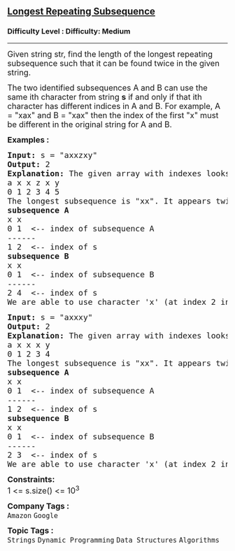 <h2><a href="https://www.geeksforgeeks.org/problems/longest-repeating-subsequence2004/1?page=2&difficulty%5B%5D=1&category%5B%5D=Dynamic%2520Programming&sortBy=submissions">Longest Repeating Subsequence</a></h2><h3>Difficulty Level : Difficulty: Medium</h3><hr><div class="problems_problem_content__Xm_eO"><p><span style="font-size: 18px;">Given string str, find the length of the longest repeating subsequence such that it can be found twice in the given string. </span></p>
<p><span style="font-size: 18px;">The two identified subsequences A and B can use the same ith character from string <strong>s</strong> if and only if that ith character has different indices in A and B. For example, A = "xax" and B = "xax" then the index of the first "x" must be different in the original string for A and B.</span></p>
<p><strong><span style="font-size: 18px;">Examples :</span></strong></p>
<pre><span style="font-size: 18px;"><strong>Input: </strong>s = "axxzxy"
<strong>Output:</strong> 2
<strong>Explanation: </strong>The given array with indexes looks like
a x x z x y 
0 1 2 3 4 5</span>
<span style="font-size: 18px;">The longest subsequence is "xx". It appears twice as explained below.</span>
<span style="font-size: 18px;"><strong>subsequence A</strong>
x x
0 1  &lt;-- index of subsequence A
------
1 2  &lt;-- index of s</span>
<span style="font-size: 18px;"><strong>subsequence B</strong>
x x
0 1  &lt;-- index of subsequence B
------
2 4  &lt;-- index of s</span>
<span style="font-size: 18px;">We are able to use character 'x' (at index 2 in s) in both subsequences as it appears on index 1 in subsequence A and index 0 in subsequence B.</span></pre>
<pre><span style="font-size: 18px;"><strong>Input: </strong>s = "axxxy"
<strong>Output:</strong> 2
<strong>Explanation: </strong>The given array with indexes looks like
a x x x y&nbsp;
0 1 2 3 4
The longest subsequence is "xx". It appears twice as explained below.
<strong>subsequence A</strong>
x x
0 1 &nbsp;&lt;-- index of subsequence A
------
1 2 &nbsp;&lt;-- index of s
<strong>subsequence B</strong>
x x
0 1 &nbsp;&lt;-- index of subsequence B
------
2 3 &nbsp;&lt;-- index of s
We are able to use character 'x' (at index 2 in s) in both subsequencesas it appears on index 1 in subsequence A and index 0 in subsequence B.</span></pre>
<p><span style="font-size: 18px;"><strong>Constraints:</strong><br>1 &lt;= s.size() &lt;= 10<sup>3</sup></span></p></div><p><span style=font-size:18px><strong>Company Tags : </strong><br><code>Amazon</code>&nbsp;<code>Google</code>&nbsp;<br><p><span style=font-size:18px><strong>Topic Tags : </strong><br><code>Strings</code>&nbsp;<code>Dynamic Programming</code>&nbsp;<code>Data Structures</code>&nbsp;<code>Algorithms</code>&nbsp;